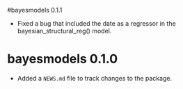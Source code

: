 
#bayesmodels 0.1.1

* Fixed a bug that included the date as a regressor in the bayesian_structural_reg() model.

# bayesmodels 0.1.0

* Added a `NEWS.md` file to track changes to the package.
